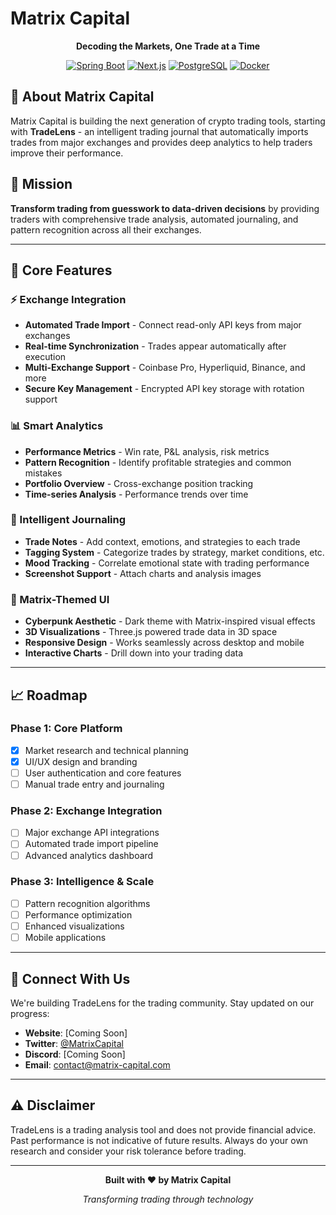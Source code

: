 # Matrix Capital

<div align="center">

**Decoding the Markets, One Trade at a Time**

[![Spring Boot](https://img.shields.io/badge/Spring_Boot-2.7+-6DB33F?logo=springboot)](https://spring.io/projects/spring-boot)
[![Next.js](https://img.shields.io/badge/Next.js-13+-000000?logo=nextdotjs)](https://nextjs.org/)
[![PostgreSQL](https://img.shields.io/badge/PostgreSQL-15+-336791?logo=postgresql)](https://www.postgresql.org/)
[![Docker](https://img.shields.io/badge/Docker-Containerized-2496ED?logo=docker)](https://www.docker.com/)

</div>

## 🏢 About Matrix Capital

Matrix Capital is building the next generation of crypto trading tools, starting with **TradeLens** - an intelligent trading journal that automatically imports trades from major exchanges and provides deep analytics to help traders improve their performance.

## 🎯 Mission

**Transform trading from guesswork to data-driven decisions** by providing traders with comprehensive trade analysis, automated journaling, and pattern recognition across all their exchanges.

---

## 🚀 Core Features

### ⚡ Exchange Integration
- **Automated Trade Import** - Connect read-only API keys from major exchanges
- **Real-time Synchronization** - Trades appear automatically after execution
- **Multi-Exchange Support** - Coinbase Pro, Hyperliquid, Binance, and more
- **Secure Key Management** - Encrypted API key storage with rotation support

### 📊 Smart Analytics
- **Performance Metrics** - Win rate, P&L analysis, risk metrics
- **Pattern Recognition** - Identify profitable strategies and common mistakes
- **Portfolio Overview** - Cross-exchange position tracking
- **Time-series Analysis** - Performance trends over time

### 📝 Intelligent Journaling
- **Trade Notes** - Add context, emotions, and strategies to each trade
- **Tagging System** - Categorize trades by strategy, market conditions, etc.
- **Mood Tracking** - Correlate emotional state with trading performance
- **Screenshot Support** - Attach charts and analysis images

### 🎨 Matrix-Themed UI
- **Cyberpunk Aesthetic** - Dark theme with Matrix-inspired visual effects
- **3D Visualizations** - Three.js powered trade data in 3D space
- **Responsive Design** - Works seamlessly across desktop and mobile
- **Interactive Charts** - Drill down into your trading data

---

## 📈 Roadmap

### Phase 1: Core Platform
- [x] Market research and technical planning
- [x] UI/UX design and branding
- [ ] User authentication and core features
- [ ] Manual trade entry and journaling

### Phase 2: Exchange Integration
- [ ] Major exchange API integrations
- [ ] Automated trade import pipeline
- [ ] Advanced analytics dashboard

### Phase 3: Intelligence & Scale
- [ ] Pattern recognition algorithms
- [ ] Performance optimization
- [ ] Enhanced visualizations
- [ ] Mobile applications

---

## 🤝 Connect With Us

We're building TradeLens for the trading community. Stay updated on our progress:

- **Website**: [Coming Soon]
- **Twitter**: [@MatrixCapital](https://twitter.com/matrixcapital)
- **Discord**: [Coming Soon]
- **Email**: contact@matrix-capital.com

---

## ⚠️ Disclaimer

TradeLens is a trading analysis tool and does not provide financial advice. Past performance is not indicative of future results. Always do your own research and consider your risk tolerance before trading.

---

<div align="center">

**Built with ❤️ by Matrix Capital**

*Transforming trading through technology*

</div>
